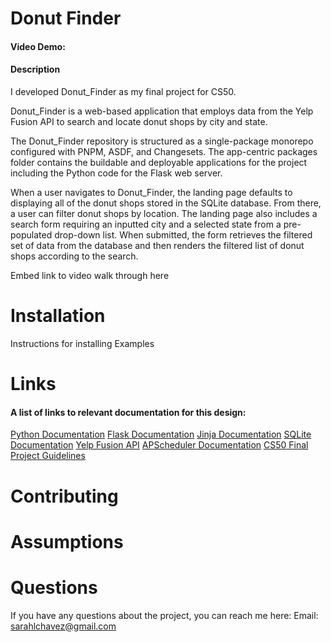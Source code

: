 # Donut Finder

#### Video Demo: <URL HERE>
#### Description

I developed Donut_Finder as my final project for CS50.

Donut_Finder is a web-based application that employs data from the Yelp Fusion API to search and locate donut shops by city and state.  

The Donut_Finder repository is structured as a single-package monorepo configured with PNPM, ASDF, and Changesets. The app-centric packages folder contains the buildable and deployable applications for the project including the Python code for the Flask web server. 

When a user navigates to Donut_Finder, the landing page defaults to displaying all of the donut shops stored in the SQLite database. From there, a user can filter donut shops by location. The landing page also includes a search form requiring an inputted city and a selected state from a pre-populated drop-down list. When submitted, the form retrieves the filtered set of data from the database and then renders the filtered list of donut shops according to the search.

Embed link to video walk through here

# Installation

Instructions for installing
Examples


# Links

#### A list of links to relevant documentation for this design:

[Python Documentation](https://docs.python.org/3/)
[Flask Documentation](https://flask.palletsprojects.com/en/2.2.x/)
[Jinja Documentation](https://jinja.palletsprojects.com/en/3.1.x/)
[SQLite Documentation](https://www.sqlite.org/docs.html)
[Yelp Fusion API](https://docs.developer.yelp.com/docs/fusion-intro)
[APScheduler Documentation](https://apscheduler.readthedocs.io/en/latest/modules/schedulers/background.html)
[CS50 Final Project Guidelines](https://cs50.harvard.edu/x/2022/project/)

# Contributing

# Assumptions

# Questions

If you have any questions about the project, you can reach me here:
Email: sarahlchavez@gmail.com


